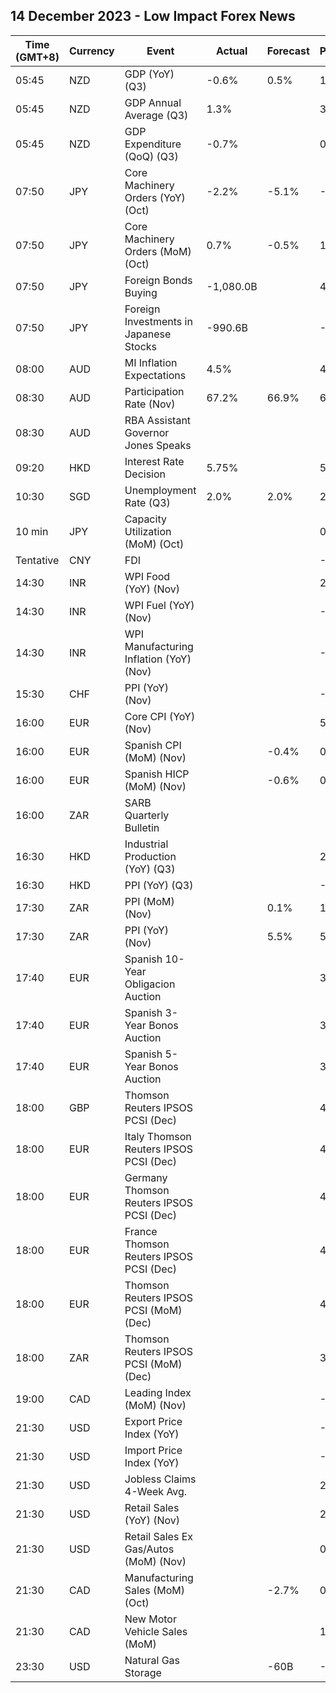 ## 14 December 2023 - Low Impact Forex News

| Time (GMT+8) | Currency | Event | Actual | Forecast | Previous |
|------|----------|-------|--------|----------|----------|
| 05:45 | NZD | GDP (YoY) (Q3) | -0.6% | 0.5% | 1.5% |
| 05:45 | NZD | GDP Annual Average (Q3) | 1.3% |  | 3.0% |
| 05:45 | NZD | GDP Expenditure (QoQ) (Q3) | -0.7% |  | 0.9% |
| 07:50 | JPY | Core Machinery Orders (YoY) (Oct) | -2.2% | -5.1% | -2.2% |
| 07:50 | JPY | Core Machinery Orders (MoM) (Oct) | 0.7% | -0.5% | 1.4% |
| 07:50 | JPY | Foreign Bonds Buying | -1,080.0B |  | 46.3B |
| 07:50 | JPY | Foreign Investments in Japanese Stocks | -990.6B |  | -357.2B |
| 08:00 | AUD | MI Inflation Expectations | 4.5% |  | 4.9% |
| 08:30 | AUD | Participation Rate (Nov) | 67.2% | 66.9% | 67.0% |
| 08:30 | AUD | RBA Assistant Governor Jones Speaks |  |  |  |
| 09:20 | HKD | Interest Rate Decision | 5.75% |  | 5.75% |
| 10:30 | SGD | Unemployment Rate (Q3) | 2.0% | 2.0% | 2.0% |
| 10 min | JPY | Capacity Utilization (MoM) (Oct) |  |  | 0.4% |
| Tentative | CNY | FDI |  |  | -9.40% |
| 14:30 | INR | WPI Food (YoY) (Nov) |  |  | 2.53% |
| 14:30 | INR | WPI Fuel (YoY) (Nov) |  |  | -2.47% |
| 14:30 | INR | WPI Manufacturing Inflation (YoY) (Nov) |  |  | -1.13% |
| 15:30 | CHF | PPI (YoY) (Nov) |  |  | -0.9% |
| 16:00 | EUR | Core CPI (YoY) (Nov) |  |  | 5.2% |
| 16:00 | EUR | Spanish CPI (MoM) (Nov) |  | -0.4% | 0.3% |
| 16:00 | EUR | Spanish HICP (MoM) (Nov) |  | -0.6% | 0.3% |
| 16:00 | ZAR | SARB Quarterly Bulletin |  |  |  |
| 16:30 | HKD | Industrial Production (YoY) (Q3) |  |  | 2.70% |
| 16:30 | HKD | PPI (YoY) (Q3) |  |  | -0.20% |
| 17:30 | ZAR | PPI (MoM) (Nov) |  | 0.1% | 1.0% |
| 17:30 | ZAR | PPI (YoY) (Nov) |  | 5.5% | 5.8% |
| 17:40 | EUR | Spanish 10-Year Obligacion Auction |  |  | 3.610% |
| 17:40 | EUR | Spanish 3-Year Bonos Auction |  |  | 3.245% |
| 17:40 | EUR | Spanish 5-Year Bonos Auction |  |  | 3.334% |
| 18:00 | GBP | Thomson Reuters IPSOS PCSI (Dec) |  |  | 45.8 |
| 18:00 | EUR | Italy Thomson Reuters IPSOS PCSI (Dec) |  |  | 44.59 |
| 18:00 | EUR | Germany Thomson Reuters IPSOS PCSI (Dec) |  |  | 47.11 |
| 18:00 | EUR | France Thomson Reuters IPSOS PCSI (Dec) |  |  | 42.83 |
| 18:00 | EUR | Thomson Reuters IPSOS PCSI (MoM) (Dec) |  |  | 45.82 |
| 18:00 | ZAR | Thomson Reuters IPSOS PCSI (MoM) (Dec) |  |  | 39.21 |
| 19:00 | CAD | Leading Index (MoM) (Nov) |  |  | -0.01% |
| 21:30 | USD | Export Price Index (YoY) |  |  | -4.9% |
| 21:30 | USD | Import Price Index (YoY) |  |  | -2.0% |
| 21:30 | USD | Jobless Claims 4-Week Avg. |  |  | 220.75K |
| 21:30 | USD | Retail Sales (YoY) (Nov) |  |  | 2.48% |
| 21:30 | USD | Retail Sales Ex Gas/Autos (MoM) (Nov) |  |  | 0.1% |
| 21:30 | CAD | Manufacturing Sales (MoM) (Oct) |  | -2.7% | 0.4% |
| 21:30 | CAD | New Motor Vehicle Sales (MoM) |  |  | 163.3K |
| 23:30 | USD | Natural Gas Storage |  | -60B | -117B |
